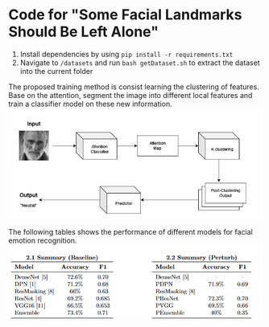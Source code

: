# Code for "Some Facial Landmarks Should Be Left Alone"
1. Install dependencies by using `pip install -r requirements.txt`
2. Navigate to `/datasets` and run `bash getDataset.sh` to extract the dataset into the current folder

The proposed training method is consist learning the clustering of features. Base on the attention, segment the image into different local features and train a classifier model on these new information. 
![network](images/model.png)

The following tables shows the performance of different models for facial emotion recognition.
![network](images/performance.png)
